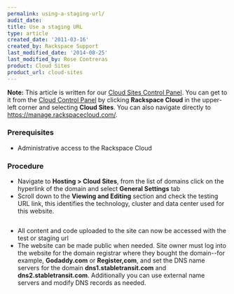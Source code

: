 ```yaml
---
permalink: using-a-staging-url/
audit_date:
title: Use a staging URL
type: article
created_date: '2011-03-16'
created_by: Rackspace Support
last_modified_date: '2014-08-25'
last_modified_by: Rose Contreras
product: Cloud Sites
product_url: cloud-sites
---
```


**Note:** This article is written for our [Cloud Sites Control Panel](https://manage.rackspacecloud.com/). You can get to it from the [Cloud Control Panel](https://mycloud.rackspace.com) by clicking **Rackspace Cloud** in the upper-left corner and selecting **Cloud Sites**. You can also navigate directly to <https://manage.rackspacecloud.com/>.

### Prerequisites

-   Administrative access to the Rackspace Cloud

### Procedure

-   Navigate to **Hosting > Cloud Sites**, from the list of domains click
    on the hyperlink of the domain and select **General Settings** tab
-   Scroll down to the **Viewing and Editing** section and check the testing
    URL link, this identifies the technology, cluster and data center
    used for this website.

  <img src="{% asset_path cloud-sites/using-a-staging-url/staging_url.png %}" alt="" />

-   All content and code uploaded to the site can now be accessed with
    the test or staging url
-   The website can be made public when needed. Site owner must log into
    the website for the domain registrar where they bought the
    domain--for example, **Godaddy.com** or **Register,com**, and set
    the DNS name servers for the domain **dns1.stabletransit.com** and
    **dns2.stabletransit.com**. Additionally you can use external name
    servers and modify DNS records as needed.
